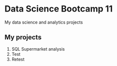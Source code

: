 # Data Science Bootcamp 11
My data science and analytics projects

## My projects

1. SQL Supermarket analysis
2. Test
3. Retest